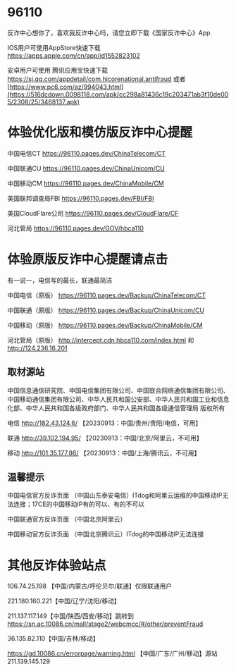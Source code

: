 # 96110
反诈中心想你了，喜欢我反诈中心吗，请您立即下载《国家反诈中心》App

IOS用户可使用AppStore快速下载 https://apps.apple.com/cn/app/id1552823102

安卓用户可使用 腾讯应用宝快速下载 https://sj.qq.com/appdetail/com.hicorenational.antifraud 或者 [https://www.pc6.com/az/994043.html](https://516dcdown.0098118.com/apk/cc298a81436c19c203471ab3f10de005/2308/25/3468137.apk)

# 体验优化版和模仿版反诈中心提醒

中国电信CT https://96110.pages.dev/ChinaTelecom/CT

中国联通CU https://96110.pages.dev/ChinaUnicom/CU

中国移动CM https://96110.pages.dev/ChinaMobile/CM

美国联邦调查局FBI https://96110.pages.dev/FBI/FBI

美国CloudFlare公司 https://96110.pages.dev/CloudFlare/CF

河北管局 https://96110.pages.dev/GOV/hbca110


# 体验原版反诈中心提醒请点击

有一说一，电信写的最长，联通最简洁

中国电信（原版） https://96110.pages.dev/Backup/ChinaTelecom/CT

中国联通（原版） https://96110.pages.dev/Backup/ChinaUnicom/CU

中国移动（原版） https://96110.pages.dev/Backup/ChinaMobile/CM

河北管局（原版） http://intercept.cdn.hbca110.com/index.html 和 http://124.236.16.201

## 取材源站

中国信息通信研究院、中国电信集团有限公司、中国联合网络通信集团有限公司、中国移动通信集团有限公司、中华人民共和国公安部、中华人民共和国工业和信息化部、中华人民共和国各级政府部门、中华人民共和国各级通信管理局 版权所有

电信 http://182.43.124.6/ 【20230913：中国/贵州/贵阳/电信，可用】

联通 http://39.102.194.95/ 【20230913：中国/北京/阿里云，不可用】

移动 http://101.35.177.86/ 【20230913：中国/上海/腾讯云，不可用】

## 温馨提示

中国电信官方反诈页面 （中国山东泰安电信）ITdog和阿里云运维的中国移动IP无法连接；17CE的中国移动IP有的可以、有的不可以

中国联通官方反诈页面 （中国北京阿里云）

中国移动官方反诈页面 （中国北京腾讯云）ITdog的中国移动IP无法连接

# 其他反诈体验站点
106.74.25.198 【中国/内蒙古/呼伦贝尔/联通】仅限联通用户

221.180.160.221【中国/辽宁/沈阳/移动】

211.137.117.149【中国/陕西/西安/移动】跳转到 https://sn.ac.10086.cn/mall/stage2/webcmcc/#/other/preventFraud

36.135.82.110【中国/吉林/移动】

https://gd.10086.cn/errorpage/warning.html 【中国/广东/广州/移动】源站 211.139.145.129

